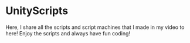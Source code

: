 # UnityScripts
Here, I share all the scripts and script machines that I made in my video to here!
Enjoy the scripts and always have fun coding!


